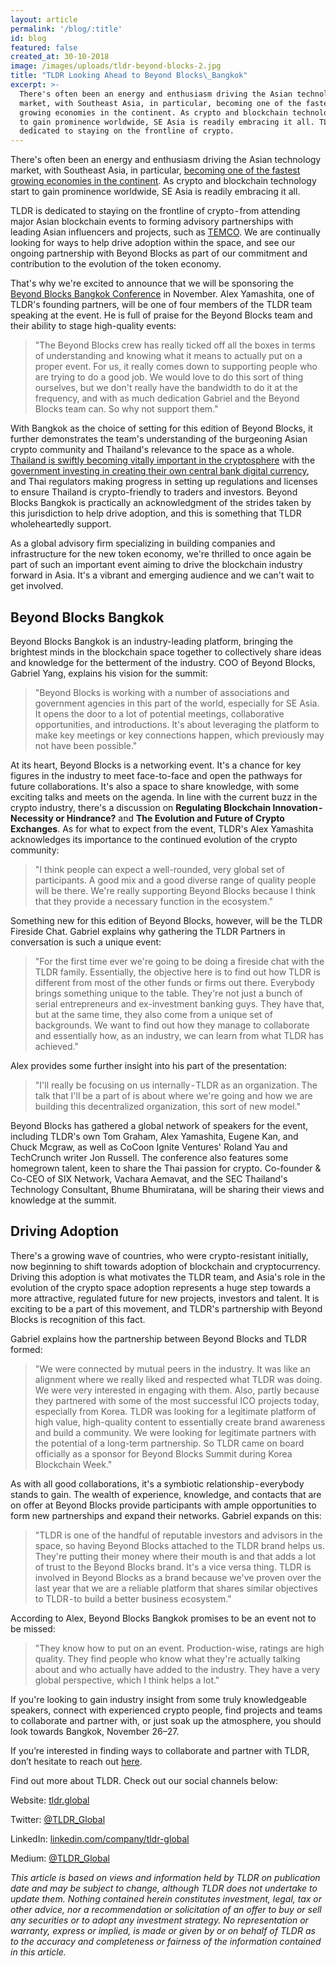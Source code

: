 ```yaml
---
layout: article
permalink: '/blog/:title'
id: blog
featured: false
created_at: 30-10-2018
image: /images/uploads/tldr-beyond-blocks-2.jpg
title: "TLDR Looking Ahead to Beyond Blocks\_Bangkok"
excerpt: >-
  There's often been an energy and enthusiasm driving the Asian technology
  market, with Southeast Asia, in particular, becoming one of the fastest
  growing economies in the continent. As crypto and blockchain technology start
  to gain prominence worldwide, SE Asia is readily embracing it all. TLDR is
  dedicated to staying on the frontline of crypto.
---
```

There's often been an energy and enthusiasm driving the Asian technology market, with Southeast Asia, in particular, [becoming one of the fastest growing economies in the continent](https://www.entrepreneur.com/article/321944). As crypto and blockchain technology start to gain prominence worldwide, SE Asia is readily embracing it all.

TLDR is dedicated to staying on the frontline of crypto - from attending major Asian blockchain events to forming advisory partnerships with leading Asian influencers and projects, such as [TEMCO](https://medium.com/@TLDR_Global/tldr-signs-first-south-korean-based-project-temco-2d225564c8cf). We are continually looking for ways to help drive adoption within the space, and see our ongoing partnership with Beyond Blocks as part of our commitment and contribution to the evolution of the token economy.

That's why we're excited to announce that we will be sponsoring the [Beyond Blocks Bangkok Conference](https://beyondblocks.com/) in November. Alex Yamashita, one of TLDR's founding partners, will be one of four members of the TLDR team speaking at the event. He is full of praise for the Beyond Blocks team and their ability to stage high-quality events:

> "The Beyond Blocks crew has really ticked off all the boxes in terms of understanding and knowing what it means to actually put on a proper event. For us, it really comes down to supporting people who are trying to do a good job. We would love to do this sort of thing ourselves, but we don't really have the bandwidth to do it at the frequency, and with as much dedication Gabriel and the Beyond Blocks team can. So why not support them."

With Bangkok as the choice of setting for this edition of Beyond Blocks, it further demonstrates the team's understanding of the burgeoning Asian crypto community and Thailand's relevance to the space as a whole. [Thailand is swiftly becoming vitally important in the cryptosphere](https://www.elitecurrensea.com/forex-and-cfd-blog/cryptocurrency-analysis/crypto-news/thailands-becoming-asias-crypto-hub/) with the [government investing in creating their own central bank digital currency](https://techcrunch.com/2018/08/31/thailand-blockchain/), and Thai regulators making progress in setting up regulations and licenses to ensure Thailand is crypto-friendly to traders and investors. Beyond Blocks Bangkok is practically an acknowledgment of the strides taken by this jurisdiction to help drive adoption, and this is something that TLDR wholeheartedly support.

As a global advisory firm specializing in building companies and infrastructure for the new token economy, we're thrilled to once again be part of such an important event aiming to drive the blockchain industry forward in Asia. It's a vibrant and emerging audience and we can't wait to get involved.



## Beyond Blocks Bangkok

Beyond Blocks Bangkok is an industry-leading platform, bringing the brightest minds in the blockchain space together to collectively share ideas and knowledge for the betterment of the industry. COO of Beyond Blocks, Gabriel Yang, explains his vision for the summit:

> "Beyond Blocks is working with a number of associations and government agencies in this part of the world, especially for SE Asia. It opens the door to a lot of potential meetings, collaborative opportunities, and introductions. It's about leveraging the platform to make key meetings or key connections happen, which previously may not have been possible."

At its heart, Beyond Blocks is a networking event. It's a chance for key figures in the industry to meet face-to-face and open the pathways for future collaborations. It's also a space to share knowledge, with some exciting talks and meets on the agenda. In line with the current buzz in the crypto industry, there's a discussion on **Regulating Blockchain Innovation - Necessity or Hindrance?** and **The Evolution and Future of Crypto Exchanges**. As for what to expect from the event, TLDR's Alex Yamashita acknowledges its importance to the continued evolution of the crypto community:

> "I think people can expect a well-rounded, very global set of participants. A good mix and a good diverse range of quality people will be there. We're really supporting Beyond Blocks because I think that they provide a necessary function in the ecosystem."

Something new for this edition of Beyond Blocks, however, will be the TLDR Fireside Chat. Gabriel explains why gathering the TLDR Partners in conversation is such a unique event:

> "For the first time ever we're going to be doing a fireside chat with the TLDR family. Essentially, the objective here is to find out how TLDR is different from most of the other funds or firms out there. Everybody brings something unique to the table. They're not just a bunch of serial entrepreneurs and ex-investment banking guys. They have that, but at the same time, they also come from a unique set of backgrounds. We want to find out how they manage to collaborate and essentially how, as an industry, we can learn from what TLDR has achieved."

Alex provides some further insight into his part of the presentation:

> "I'll really be focusing on us internally - TLDR as an organization. The talk that I'll be a part of is about where we're going and how we are building this decentralized organization, this sort of new model."

Beyond Blocks has gathered a global network of speakers for the event, including TLDR's own Tom Graham, Alex Yamashita, Eugene Kan, and Chuck Mcgraw, as well as CoCoon Ignite Ventures' Roland Yau and TechCrunch writer Jon Russell. The conference also features some homegrown talent, keen to share the Thai passion for crypto. Co-founder & Co-CEO of SIX Network, Vachara Aemavat, and the SEC Thailand's Technology Consultant, Bhume Bhumiratana, will be sharing their views and knowledge at the summit.



## Driving Adoption

There's a growing wave of countries, who were crypto-resistant initially, now beginning to shift towards adoption of blockchain and cryptocurrency. Driving this adoption is what motivates the TLDR team, and Asia's role in the evolution of the crypto space adoption represents a huge step towards a more attractive, regulated future for new projects, investors and talent. It is exciting to be a part of this movement, and TLDR's partnership with Beyond Blocks is recognition of this fact.

Gabriel explains how the partnership between Beyond Blocks and TLDR formed:

> "We were connected by mutual peers in the industry. It was like an alignment where we really liked and respected what TLDR was doing. We were very interested in engaging with them. Also, partly because they partnered with some of the most successful ICO projects today, especially from Korea. TLDR was looking for a legitimate platform of high value, high-quality content to essentially create brand awareness and build a community. We were looking for legitimate partners with the potential of a long-term partnership. So TLDR came on board officially as a sponsor for Beyond Blocks Summit during Korea Blockchain Week."

As with all good collaborations, it's a symbiotic relationship - everybody stands to gain. The wealth of experience, knowledge, and contacts that are on offer at Beyond Blocks provide participants with ample opportunities to form new partnerships and expand their networks. Gabriel expands on this:

> "TLDR is one of the handful of reputable investors and advisors in the space, so having Beyond Blocks attached to the TLDR brand helps us. They're putting their money where their mouth is and that adds a lot of trust to the Beyond Blocks brand. It's a vice versa thing. TLDR is involved in Beyond Blocks as a brand because we've proven over the last year that we are a reliable platform that shares similar objectives to TLDR - to build a better business ecosystem."

According to Alex, Beyond Blocks Bangkok promises to be an event not to be missed:

> "They know how to put on an event. Production-wise, ratings are high quality. They find people who know what they're actually talking about and who actually have added to the industry. They have a very global perspective, which I think helps a lot."

If you're looking to gain industry insight from some truly knowledgeable speakers, connect with experienced crypto people, find projects and teams to collaborate and partner with, or just soak up the atmosphere, you should look towards Bangkok, November 26–27.



If you’re interested in finding ways to collaborate and partner with TLDR, don’t hesitate to reach out [here](https://tldr.global/contact).

Find out more about TLDR. Check out our social channels below:

Website: [tldr.global](https://tldr.global/)

Twitter: [@TLDR_Global](https://twitter.com/TLDR_Global)

LinkedIn: [linkedin.com/company/tldr-global](https://www.linkedin.com/company/tldr-global/)

Medium: [@TLDR_Global](https://medium.com/@TLDR_Global)

_This article is based on views and information held by TLDR on publication date and may be subject to change, although TLDR does not undertake to update them. Nothing contained herein constitutes investment, legal, tax or other advice, nor a recommendation or solicitation of an offer to buy or sell any securities or to adopt any investment strategy. No representation or warranty, express or implied, is made or given by or on behalf of TLDR as to the accuracy and completeness or fairness of the information contained in this article._

